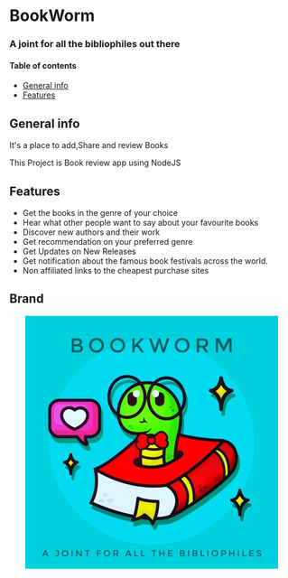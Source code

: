 # BookWorm 
### A joint for all the bibliophiles out there

#### Table of contents
* [General info](#general-info)
* [Features](#features)

## General info
It's a place to add,Share and review Books

This Project is Book review app using NodeJS


## Features

* Get the books in the genre of your choice
* Hear what other people want to say about your favourite books 
* Discover new authors and their work
* Get recommendation on your preferred genre
* Get Updates on New Releases
* Get notification about the famous book festivals across the world.
* Non affiliated links to the cheapest purchase sites

## Brand
<p align="center"> 
<img src="./Images/brand.jpg">
</p>
